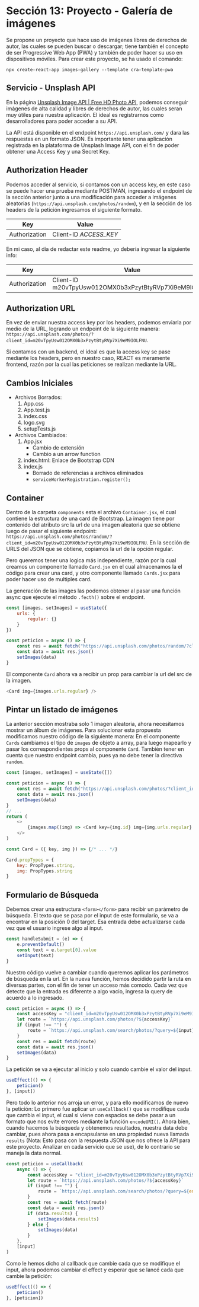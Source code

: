 # Sección 13: Proyecto - Galería de imágenes

Se propone un proyecto que hace uso de imágenes libres de derechos de autor, las cuales se pueden buscar o descargar; tiene también el concepto de ser Progressive Web App (PWA) y también de poder hacer su uso en dispositivos móviles. Para crear este proyecto, se ha usado el comando:

`npx create-react-app images-gallery --template cra-template-pwa`

## Servicio - Unsplash API

En la página [Unsplash Image API | Free HD Photo API](https://unsplash.com/developers), podemos conseguir imágenes de alta calidad y libres de derechos de autor, las cuales seran muy útiles para nuestra aplicación. El ideal es registrarnos como desarrolladores para poder acceder a su API.

La API está disponible en el endpoint `https://api.unsplash.com/` y dara las respuestas en un formato JSON. Es importante tener una aplicación registrada en la plataforma de Unsplash Image API, con el fin de poder obtener una Access Key y una Secret Key.

## Authorization Header

Podemos acceder al servicio, si contamos con un access key, en este caso se puede hacer una prueba mediante POSTMAN, ingresando el endpoint de la sección anterior junto a una modificación para acceder a imágenes aleatorias (`https://api.unsplash.com/photos/random`), y en la sección de los headers de la petición ingresamos el siguiente formato.

| Key           | Value                  |
| ------------- | ---------------------- |
| Authorization | Client-ID *ACCESS_KEY* |

En mi caso, al día de redactar este readme, yo debería ingresar la siguiente info:

| Key           | Value                                                 |
| ------------- | ----------------------------------------------------- |
| Authorization | Client-ID m20vTpyUsw012OMX0b3xPzytBtyRVp7Xi9eM9IOLFNU |

## Authorization URL

En vez de enviar nuestra access key por los headers, podemos enviarla por medio de la URL, logrando un endpoint de la siguiente manera: `https://api.unsplash.com/photos/?client_id=m20vTpyUsw012OMX0b3xPzytBtyRVp7Xi9eM9IOLFNU`.

Si contamos con un backend, el ideal es que la access key se pase mediante los headers, pero en nuestro caso, REACT es meramente frontend, razón por la cual las peticiones se realizan mediante la URL.

## Cambios Iniciales

- Archivos Borrados:
  1. App.css
  2. App.test.js
  3. index.css
  4. logo.svg
  5. setupTests.js
- Archivos Cambiados:
  1. App.jsx
     - Cambio de extensión
     - Cambio a un arrow function
  2. index.html: Enlace de Bootstrap CDN
  3. index.js
     - Borrado de referencias a archivos eliminados
     - `serviceWorkerRegistration.register();`

## Container

Dentro de la carpeta `components` esta el archivo `Container.jsx`, el cual contiene la estructura de una card de Bootstrap. La imagen tiene por contenido del atributo src la url de una imagen aleatoria que se obtiene luego de pasar el siguiente endpoint: `https://api.unsplash.com/photos/random/?client_id=m20vTpyUsw012OMX0b3xPzytBtyRVp7Xi9eM9IOLFNU`. En la sección de URLS del JSON que se obtiene, copiamos la url de la opción regular.

Pero queremos tener una logica más independiente, razón por la cual creamos un componente llamado `Card.jsx` en el cual almacenamos la el código para crear una card, y otro componente llamado `Cards.jsx` para poder hacer uso de multiples card.

La generación de las images las podemos obtener al pasar una función async que ejecute el método `.fecth()` sobre el endpoint.

```js
const [images, setImages] = useState({
    urls: {
        regular: {}
    }
})

const peticion = async () => {
    const res = await fetch("https://api.unsplash.com/photos/random/?client_id=m20vTpyUsw012OMX0b3xPzytBtyRVp7Xi9eM9IOLFNU")
    const data = await res.json()
    setImages(data)
}
```

El componente `Card` ahora va a recibir un prop para cambiar la url del src de la imagen.

```js
<Card img={images.urls.regular} />
```

## Pintar un listado de imágenes

La anterior sección mostraba solo 1 imagen aleatoria, ahora necesitamos mostrar un álbum de imágenes. Para solucionar esta propuesta modificamos nuestro código de la siguiente manera: En el componente `Cards` cambiamos el tipo de `images` de objeto a array, para luego mapearlo y pasar los correspondientes props al componente `Card`. También tener en cuenta que nuestro endpoint cambia, pues ya no debe tener la directiva `random`.

```js
const [images, setImages] = useState([])

const peticion = async () => {
    const res = await fetch("https://api.unsplash.com/photos/?client_id=m20vTpyUsw012OMX0b3xPzytBtyRVp7Xi9eM9IOLFNU")
    const data = await res.json()
    setImages(data)
}
// ...
return (
    <>
        {images.map((img) => <Card key={img.id} img={img.urls.regular} />)}
    </>
)
```

```js
const Card = ({ key, img }) => {/* ... */}

Card.propTypes = {
    key: PropTypes.string,
    img: PropTypes.string
}
```

## Formulario de Búsqueda

Debemos crear una estructura `<form></form>` para recibir un parámetro de búsqueda. El texto que se pasa por el input de este formulario, se va a encontrar en la posición 0 del target. Esa entrada debe actualizarse cada vez que el usuario ingrese algo al input.

```js
const handleSubmit = (e) => {
    e.preventDefault()
    const text = e.target[0].value
    setInput(text)
}
```

Nuestro código vuelve a cambiar cuando queremos aplicar los parámetros de búsqueda en la url. En la nueva función, hemos decidido partir la ruta en diversas partes, con el fin de tener un acceso más comodo. Cada vez que detecte que la entrada es diferente a algo vacio, ingresa la query de acuerdo a lo ingresado.

```js
const peticion = async () => {
    const accessKey = "client_id=m20vTpyUsw012OMX0b3xPzytBtyRVp7Xi9eM9IOLFNU"
    let route = `https://api.unsplash.com/photos/?${accessKey}`
    if (input !== "") {
        route = `https://api.unsplash.com/search/photos/?query=${input}&${accessKey}`
    }
    const res = await fetch(route)
    const data = await res.json()
    setImages(data)
}
```

La petición se va a ejecutar al inicio y solo cuando cambie el valor del input.

```js
useEffect(() => {
    peticion()
}, [input])
```

Pero todo lo anterior nos arroja un error, y para ello modificamos de nuevo la petición: Lo primero fue aplicar un `useCallback()` que se modifique cada que cambia el input, el cual si viene con espacios se debe pasar a un formato que nos evite errores mediante la función `encodeURI()`. Ahora bien, cuando hacemos la búsqueda y obtenemos resultados, nuestra data debe cambiar, pues ahora pasa a encapsularse en una propiedad nueva llamada `results` (Nota: Esto pasa con la respuesta JSON que nos ofrece la API para este proyecto. Analizar en cada servicio que se use), de lo contrario se maneja la data normal.

```js
const peticion = useCallback(
    async () => {
        const accessKey = "client_id=m20vTpyUsw012OMX0b3xPzytBtyRVp7Xi9eM9IOLFNU"
        let route = `https://api.unsplash.com/photos/?${accessKey}`
        if (input !== "") {
            route = `https://api.unsplash.com/search/photos/?query=${encodeURI(input)}&${accessKey}`
        }
        const res = await fetch(route)
        const data = await res.json()
        if (data.results) {
            setImages(data.results)
        } else {
            setImages(data)
        }
    },
    [input]
)
```

Como le hemos dicho al callback que cambie cada que se modifique el input, ahora podemos cambiar el effect y esperar que se lancé cada que cambie la petición:

```js
useEffect(() => {
    peticion()
}, [peticion])
```
